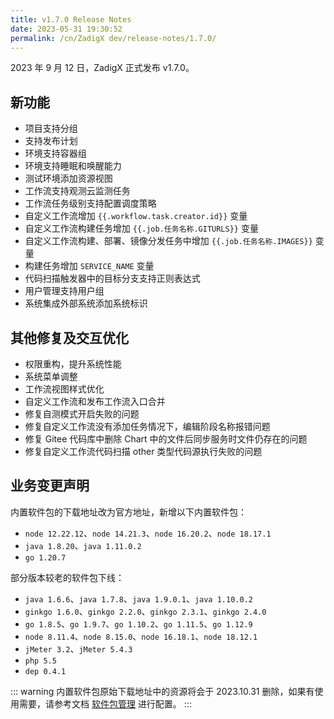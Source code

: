 ```yaml
---
title: v1.7.0 Release Notes
date: 2023-05-31 19:30:52
permalink: /cn/ZadigX dev/release-notes/1.7.0/
---
```


2023 年 9 月 12 日，ZadigX 正式发布 v1.7.0。

## 新功能
- 项目支持分组
- 支持发布计划
- 环境支持容器组 
- 环境支持睡眠和唤醒能力
- 测试环境添加资源视图
- 工作流支持观测云监测任务 
- 工作流任务级别支持配置调度策略
- 自定义工作流增加 <span v-pre>`{{.workflow.task.creator.id}}`</span> 变量
- 自定义工作流构建任务增加 <span v-pre>`{{.job.任务名称.GITURLS}}`</span> 变量
- 自定义工作流构建、部署、镜像分发任务中增加 <span v-pre>`{{.job.任务名称.IMAGES}}`</span> 变量
- 构建任务增加 `SERVICE_NAME` 变量
- 代码扫描触发器中的目标分支支持正则表达式
- 用户管理支持用户组
- 系统集成外部系统添加系统标识

## 其他修复及交互优化
- 权限重构，提升系统性能
- 系统菜单调整
- 工作流视图样式优化
- 自定义工作流和发布工作流入口合并
- 修复自测模式开启失败的问题
- 修复自定义工作流没有添加任务情况下，编辑阶段名称报错问题
- 修复 Gitee 代码库中删除 Chart 中的文件后同步服务时文件仍存在的问题
- 修复自定义工作流代码扫描 other 类型代码源执行失败的问题

## 业务变更声明

内置软件包的下载地址改为官方地址，新增以下内置软件包：

- `node 12.22.12`、`node 14.21.3`、`node 16.20.2`、`node 18.17.1`
- `java 1.8.20`、`java 1.11.0.2`
- `go 1.20.7`

部分版本较老的软件包下线：

- `java 1.6.6`、`java 1.7.8`、`java 1.9.0.1`、`java 1.10.0.2`
- `ginkgo 1.6.0`、`ginkgo 2.2.0`、`ginkgo 2.3.1`、`ginkgo 2.4.0`
- `go 1.8.5`、`go 1.9.7`、`go 1.10.2`、`go 1.11.5`、`go 1.12.9`
- `node 8.11.4`、`node 8.15.0`、`node 16.18.1`、`node 18.12.1`
- `jMeter 3.2`、`jMeter 5.4.3`
- `php 5.5`
- `dep 0.4.1`

::: warning
内置软件包原始下载地址中的资源将会于 2023.10.31 删除，如果有使用需要，请参考文档 [软件包管理](/ZadigX%20dev/settings/app/) 进行配置。
:::
